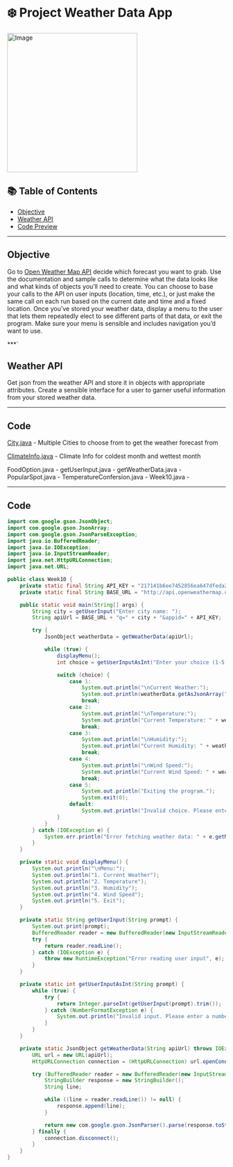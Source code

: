 # ❄️ Project Weather Data App
<img src="https://static.vecteezy.com/system/resources/previews/024/825/182/original/3d-weather-icon-day-with-rain-free-png.png" alt="Image" width="300" height="320">

## 📚 Table of Contents
- [Objective](#Objective)
- [Weather API](#Weather-API)
- [Code Preview](#Video-Example)

***

## Objective
Go to [Open Weather Map API](https://openweathermap.org/api) decide which forecast you want to grab. Use the documentation and sample calls to determine what the data looks like and what kinds of objects you’ll need to create. You can choose to base your calls to the API on user inputs (location, time, etc.), or just make the same call on each run based on the current date and time and a fixed location. Once you’ve stored your weather data, display a menu to the user that lets them repeatedly elect to see different parts of that data, or exit the program. Make sure your menu is sensible and includes navigation you’d want to use. 

***`

## Weather API
Get json from the weather API and store it in objects with appropriate attributes.
Create a sensible interface for a user to garner useful information from your stored weather data.

***

## Code
[City.java](https://github.com/yungbreezei/yungbreezei/blob/16d7b0e92ce8d25a4192854f21abb1918dd68e31/Java%20Projects/Weather%20Data%20App/City.java)  - Multiple Cities to choose from to get the weather forecast from

[ClimateInfo.java](https://github.com/yungbreezei/yungbreezei/blob/16d7b0e92ce8d25a4192854f21abb1918dd68e31/Java%20Projects/Weather%20Data%20App/ClimateInfo.java)  - Climate Info for coldest month and wettest month

FoodOption.java - 
getUserInput.java - 
getWeatherData.java - 
PopularSpot.java - 
TemperatureConfersion.java -
Week10.java - 

***

## Code
````java
import com.google.gson.JsonObject;
import com.google.gson.JsonArray;
import com.google.gson.JsonParseException;
import java.io.BufferedReader;
import java.io.IOException;
import java.io.InputStreamReader;
import java.net.HttpURLConnection;
import java.net.URL;

public class Week10 {
    private static final String API_KEY = "217141b6ee7452856ea647dfeda27f59";
    private static final String BASE_URL = "http://api.openweathermap.org/data/2.5/weather?";

    public static void main(String[] args) {
        String city = getUserInput("Enter city name: ");
        String apiUrl = BASE_URL + "q=" + city + "&appid=" + API_KEY;

        try {
            JsonObject weatherData = getWeatherData(apiUrl);

            while (true) {
                displayMenu();
                int choice = getUserInputAsInt("Enter your choice (1-5): ");

                switch (choice) {
                    case 1:
                        System.out.println("\nCurrent Weather:");
                        System.out.println(weatherData.getAsJsonArray("weather").get(0).getAsJsonObject().get("description").getAsString());
                        break;
                    case 2:
                        System.out.println("\nTemperature:");
                        System.out.println("Current Temperature: " + weatherData.getAsJsonObject("main").get("temp").getAsDouble() + " Kelvin");
                        break;
                    case 3:
                        System.out.println("\nHumidity:");
                        System.out.println("Current Humidity: " + weatherData.getAsJsonObject("main").get("humidity").getAsDouble() + "%");
                        break;
                    case 4:
                        System.out.println("\nWind Speed:");
                        System.out.println("Current Wind Speed: " + weatherData.getAsJsonObject("wind").get("speed").getAsDouble() + " m/s");
                        break;
                    case 5:
                        System.out.println("Exiting the program.");
                        System.exit(0);
                    default:
                        System.out.println("Invalid choice. Please enter a number between 1 and 5.");
                }
            }
        } catch (IOException e) {
            System.err.println("Error fetching weather data: " + e.getMessage());
        }
    }

    private static void displayMenu() {
        System.out.println("\nMenu:");
        System.out.println("1. Current Weather");
        System.out.println("2. Temperature");
        System.out.println("3. Humidity");
        System.out.println("4. Wind Speed");
        System.out.println("5. Exit");
    }

    private static String getUserInput(String prompt) {
        System.out.print(prompt);
        BufferedReader reader = new BufferedReader(new InputStreamReader(System.in));
        try {
            return reader.readLine();
        } catch (IOException e) {
            throw new RuntimeException("Error reading user input", e);
        }
    }

    private static int getUserInputAsInt(String prompt) {
        while (true) {
            try {
                return Integer.parseInt(getUserInput(prompt).trim());
            } catch (NumberFormatException e) {
                System.out.println("Invalid input. Please enter a number.");
            }
        }
    }

    private static JsonObject getWeatherData(String apiUrl) throws IOException {
        URL url = new URL(apiUrl);
        HttpURLConnection connection = (HttpURLConnection) url.openConnection();

        try (BufferedReader reader = new BufferedReader(new InputStreamReader(connection.getInputStream()))) {
            StringBuilder response = new StringBuilder();
            String line;

            while ((line = reader.readLine()) != null) {
                response.append(line);
            }

            return new com.google.gson.JsonParser().parse(response.toString()).getAsJsonObject();
        } finally {
            connection.disconnect();
        }
    }
}

````
